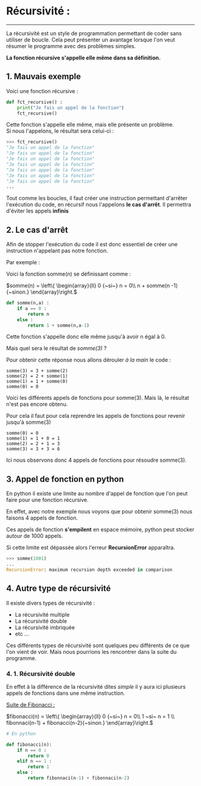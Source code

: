# Récursivité :

------

La récursivité est un style de programmation permettant de coder sans utiliser de boucle. Cela peut présenter un avantage lorsque l'on veut résumer le programme avec des problèmes simples.

**La fonction récursive s'appelle elle même dans sa définition.**

## 1. Mauvais exemple

Voici une fonction récursive :

```python
def fct_recursive() :
    print("Je fais un appel de la fonction")
    fct_recursive()
```

Cette fonction s'appelle elle même, mais elle présente un problème.<br> Si nous l'appelons, le résultat sera celui-ci : 

```python
>>> fct_recursive()
"Je fais un appel de la fonction"
"Je fais un appel de la fonction"
"Je fais un appel de la fonction"
"Je fais un appel de la fonction"
"Je fais un appel de la fonction"
"Je fais un appel de la fonction"
"Je fais un appel de la fonction"
...
```

Tout comme les boucles, il faut créer une instruction permettant d'arrêter l'exécution du code, en récursif nous l'appelons **le cas d'arrêt**. Il permettra d'éviter les appels **infinis**

## 2. Le cas d'arrêt 

Afin de stopper l'exécution du code il est donc essentiel de créer une instruction n'appelant pas notre fonction.

Par exemple : 

Voici la fonction somme(n) se définissant comme :

$`somme(n) = \left\{ \begin{array}{ll}     0 {~si~} n = 0\\     n + somme(n -1){~sinon.} \end{array}\right.`$

```python
def somme(n,a) :
    if a == 0 :
        return n
    else :
        return 1 + somme(n,a-1)
```

Cette fonction s'appelle donc elle même jusqu'à avoir n égal à 0. 

Mais quel sera le résultat de *somme(3)* ? 

Pour obtenir cette réponse nous allons dérouler *à la main* le code : 

```
somme(3) = 3 + somme(2)
somme(2) = 2 + somme(1)
somme(1) = 1 + somme(0)
somme(0) = 0
```

Voici les différents appels de fonctions pour somme(3). Mais là, le résultat n'est pas encore obtenu.

Pour cela il faut pour cela reprendre les appels de fonctions pour revenir jusqu'à somme(3)

```
somme(0) = 0
somme(1) = 1 + 0 = 1 
somme(2) = 2 + 1 = 3
somme(3) = 3 + 3 = 6
```

Ici nous observons donc 4 appels de fonctions pour résoudre somme(3).

## 3. Appel de fonction en python 

En python il existe une limite au nombre d'appel de fonction que l'on peut faire pour une fonction récursive.

En effet, avec notre exemple nous voyons que pour obtenir somme(3) nous faisons 4 appels de fonction.

Ces appels de fonction **s'empilent** en espace mémoire, python peut stocker autour de 1000 appels.

Si cette limite est dépassée alors l'erreur **RecursionError** apparaîtra.

```python
>>> somme(1001)
...
RecursionError: maximum recursion depth exceeded in comparison
```

 ## 4. Autre type de récursivité  

Il existe divers types de récursivité : 

- La récursivité multiple
- La récursivité double
- La récursivité imbriquée
- etc ...

Ces différents types de récursivité sont quelques peu différents de ce que l'on vient de voir. Mais nous pourrions les rencontrer dans la suite du programme. 

### 4. 1. Récursivité double 

En effet à la différence de la récursivité dites *simple* il y aura ici plusieurs appels de fonctions dans une même instruction. 

<u>Suite de Fibonacci :</u>

$`fibonacci(n) = \left\{ \begin{array}{ll}     0 {~si~} n = 0\\ 1 ~si~ n = 1 \\    fibonnaci(n-1) + fibonacci(n-2){~sinon.} \end{array}\right.`$

```python
# En python

def fibonacci(n):
	if n == 0 : 
        return 0
    elif n == 1 :
        return 1
    else : 
        return fibonnaci(n-1) + fibonnaci(n-2)
```
